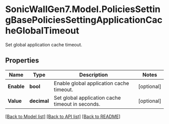 # SonicWallGen7.Model.PoliciesSettingBasePoliciesSettingApplicationCacheGlobalTimeout
Set global application cache timeout.

## Properties

Name | Type | Description | Notes
------------ | ------------- | ------------- | -------------
**Enable** | **bool** | Enable global application cache timeout. | [optional] 
**Value** | **decimal** | Set global application cache timeout in seconds. | [optional] 

[[Back to Model list]](../README.md#documentation-for-models) [[Back to API list]](../README.md#documentation-for-api-endpoints) [[Back to README]](../README.md)

